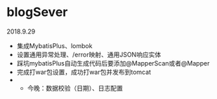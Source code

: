 # blogSever

2018.9.29 
- 集成MybatisPlus、lombok
- 设置通用异常处理、/error映射、通用JSON响应实体
- 踩坑mybatisPlus自动生成代码后要添加@MapperScan或者@Mapper
- 完成打war包设置，成功打war包并发布到tomcat
- - 今晚：数据校验（日期）、日志配置